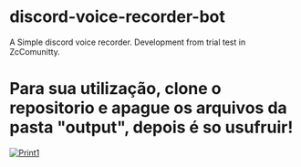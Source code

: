 # discord-voice-recorder-bot
A Simple discord voice recorder. Development from trial test in ZcComunitty.

# Para sua utilização, clone o repositorio e apague os arquivos da pasta "output", depois é so usufruir!

[![Print1](https://imgur.com/mgoao3a "Print1")](https://imgur.com/mgoao3a "Print1")



